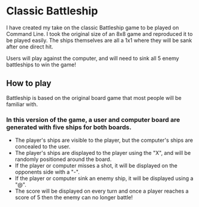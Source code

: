 
# Classic Battleship

I have created my take on the classic Battleship game to be played on Command Line. I took the original size of an 8x8 game and reproduced it
to be played easily. The ships themselves are all a 1x1 where they will be sank after one direct hit.

Users will play against the computer, and will need to sink all 5 enemy battleships to win the game!

## How to play

Battleship is based on the original board game that most people will be familiar with.

### In this version of the game, a user and computer board are generated with five ships for both boards.

- The player's ships are visible to the player, but the computer's ships are concealed to the user.
- The player's ships are displayed to the player using the "X", and will be randomly positioned around the board.
- If the player or computer misses a shot, it will be displayed on the opponents side with a "-".
- If the player or computer sink an enemy ship, it will be displayed using a "@".
- The score will be displayed on every turn and once a player reaches a score of 5 then the enemy can no longer battle!

